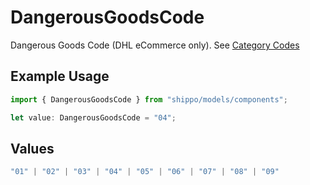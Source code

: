 # DangerousGoodsCode

Dangerous Goods Code (DHL eCommerce only). See <a href="https://api-legacy.dhlecs.com/docs/v2/appendix.html#dangerous-goods">Category Codes</a>

## Example Usage

```typescript
import { DangerousGoodsCode } from "shippo/models/components";

let value: DangerousGoodsCode = "04";
```

## Values

```typescript
"01" | "02" | "03" | "04" | "05" | "06" | "07" | "08" | "09"
```